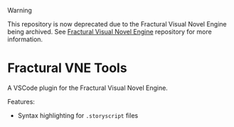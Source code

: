 > [!Warning]
> 
> This repository is now deprecated due to the Fractural Visual Novel Engine being archived.
> See [Fractural Visual Novel Engine](https://github.com/Fractural/FracturalVisualNovelEngine) repository for more information.

# Fractural VNE Tools

A VSCode plugin for the Fractural Visual Novel Engine.

Features:
- Syntax highlighting for `.storyscript` files
